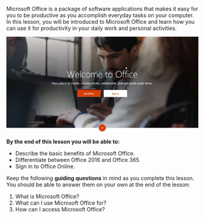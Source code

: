 
Microsoft Office is a package of software applications that makes it easy for you to be productive as you accomplish everyday tasks on your computer. In this lesson, you will be introduced to Microsoft Office and learn how you can use it for productivity in your daily work and personal activities.

![Screenshot of Office Online interface](../media/Office_Online_Illustration.jpg)

**By the end of this lesson you will be able to:**

*   Describe the basic benefits of Microsoft Office.
*   Differentiate between Office 2016 and Office 365
*   Sign in to Office Online.

Keep the following **guiding questions** in mind as you complete this lesson. You should be able to answer them on your own at the end of the lesson:

1.  What is Microsoft Office?
2.  What can I use Microsoft Office for?
3.  How can I access Microsoft Office?